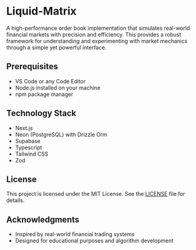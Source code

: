 # Liquid-Matrix
A high-performance order book implementation that simulates real-world financial markets with precision and efficiency. This provides a robust framework for understanding and experimenting with market mechanics through a simple yet powerful interface.


## Prerequisites

- VS Code or any Code Editor
- Node.js installed on your machine
- npm package manager

## Technology Stack

- Next.js
- Neon (PostgreSQL) with Drizzle Orm
- Supabase
- Typescript
- Tailwind CSS
- Zod

## License

This project is licensed under the MIT License.  See the [LICENSE](LICENSE) file for details.


## Acknowledgments

- Inspired by real-world financial trading systems
- Designed for educational purposes and algorithm development